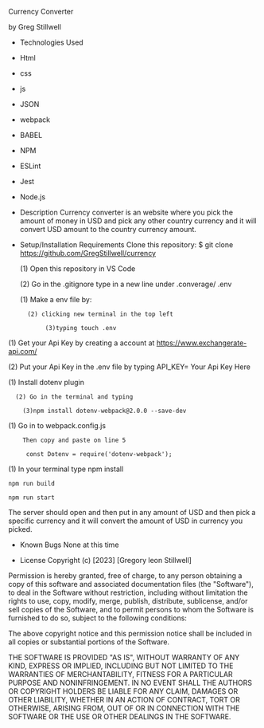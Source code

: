 Currency Converter

by Greg Stillwell

- Technologies Used
 - Html
 - css
 - js
 - JSON
 - webpack
 - BABEL
 - NPM
 - ESLint
 - Jest
 - Node.js



- Description
Currency converter is an website where you pick the amount of money in USD and pick any other country currency and it will convert USD amount to the country currency amount.

- Setup/Installation Requirements
  Clone this repository: $ git clone https://github.com/GregStillwell/currency

  (1) Open this repository in VS Code

  (2) Go in the .gitignore type in a new line under .converage/ .env


  (1) Make a env file by:

        (2) clicking new terminal in the top left 

             (3)typing touch .env

 (1) Get your Api Key by creating a account at https://www.exchangerate-api.com/
  
 (2) Put your Api Key in the .env file by typing API_KEY= Your Api Key Here

(1) Install dotenv plugin  

      (2) Go in the terminal and typing 

        (3)npm install dotenv-webpack@2.0.0 --save-dev

(1) Go in to webpack.config.js

        Then copy and paste on line 5

         const Dotenv = require('dotenv-webpack'); 

(1) In your terminal type 
    npm install

    npm run build

    npm run start 


The server should open and then put in any amount of USD and then pick a specific currency and it will convert the amount of USD in currency you picked.



- Known Bugs
None at this time 


- License
Copyright (c) [2023] [Gregory leon Stillwell]

Permission is hereby granted, free of charge, to any person obtaining a copy of this software and associated documentation files (the "Software"), to deal in the Software without restriction, including without limitation the rights to use, copy, modify, merge, publish, distribute, sublicense, and/or sell copies of the Software, and to permit persons to whom the Software is furnished to do so, subject to the following conditions:

The above copyright notice and this permission notice shall be included in all copies or substantial portions of the Software.

THE SOFTWARE IS PROVIDED "AS IS", WITHOUT WARRANTY OF ANY KIND, EXPRESS OR IMPLIED, INCLUDING BUT NOT LIMITED TO THE WARRANTIES OF MERCHANTABILITY, FITNESS FOR A PARTICULAR PURPOSE AND NONINFRINGEMENT. IN NO EVENT SHALL THE AUTHORS OR COPYRIGHT HOLDERS BE LIABLE FOR ANY CLAIM, DAMAGES OR OTHER LIABILITY, WHETHER IN AN ACTION OF CONTRACT, TORT OR OTHERWISE, ARISING FROM, OUT OF OR IN CONNECTION WITH THE SOFTWARE OR THE USE OR OTHER DEALINGS IN THE SOFTWARE.